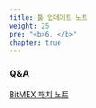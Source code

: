 ```yaml
---
title: 툴 업데이트 노트
weight: 25
pre: "<b>6. </b>"
chapter: true
---
```


### Q&A

[BitMEX 패치 노트](/6.-패치노트/1/)</br>
